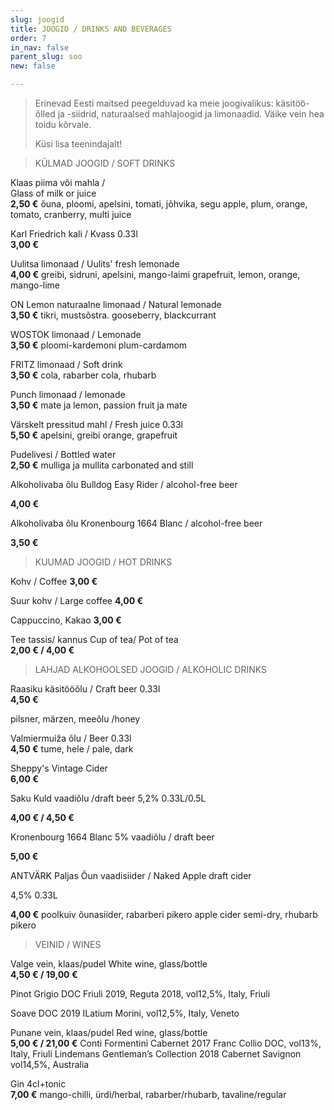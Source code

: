 ```yaml
---
slug: joogid
title: JOOGID / DRINKS AND BEVERAGES
order: 7
in_nav: false
parent_slug: soo
new: false

---
```

<div class="ellipsis"></div>

> Erinevad Eesti maitsed peegelduvad ka meie joogivalikus: käsitöö-õlled ja -siidrid, naturaalsed mahlajoogid ja limonaadid. Väike vein hea toidu kõrvale.
>
> Küsi lisa teenindajalt!

<div class="ellipsis"></div>

> KÜLMAD JOOGID / SOFT DRINKS

Klaas piima või mahla /  
Glass of milk or juice  
**2,50 €**
<span class="koostis">õuna, ploomi, apelsini, tomati, jõhvika, segu apple, plum, orange, tomato, cranberry, multi juice</span>

Karl Friedrich kali / Kvass 0.33l  
**3,00 €**

Uulitsa limonaad /  Uulits' fresh lemonade   
**4,00 €**
<span class="koostis">greibi, sidruni, apelsini, mango-laimi grapefruit, lemon, orange, mango-lime</span>

ON Lemon naturaalne limonaad / Natural lemonade  
**3,50 €** <span class="koostis">tikri, mustsõstra. gooseberry, blackcurrant</span>

WOSTOK limonaad / Lemonade  
**3,50 €**
<span class="koostis">ploomi-kardemoni plum-cardamom</span>

FRITZ limonaad / Soft drink  
**3,50 €**
<span class="koostis">cola, rabarber cola, rhubarb</span>

Punch limonaad / lemonade  
**3,50 €** <span class="koostis">mate ja lemon, passion fruit ja mate</span>

Värskelt pressitud mahl / Fresh juice 0.33l  
**5,50 €**
<span class="koostis">apelsini, greibi orange, grapefruit</span>

Pudelivesi / Bottled water  
**2,50 €**
<span class="koostis">mulliga ja mullita carbonated and still</span>

Alkoholivaba õlu Bulldog Easy Rider / alcohol-free beer

**4,00 €**

Alkoholivaba õlu Kronenbourg 1664 Blanc / alcohol-free beer

**3,50 €**

<div class="ellipsis"></div>

> KUUMAD JOOGID / HOT DRINKS

Kohv / Coffee  **3,00 €**

Suur kohv / Large coffee **4,00 €**

Cappuccino, Kakao  **3,00 €**

Tee tassis/  kannus   Cup of tea/ Pot of tea  
**2,00 € / 4,00 €**

<div class="ellipsis"></div>

> LAHJAD ALKOHOOLSED JOOGID / ALKOHOLIC DRINKS

Raasiku käsitööõlu / Craft beer 0.33l  
**4,50 €** 

<span class="koostis">pilsner, märzen, meeõlu /honey</span>

Valmiermuiža õlu / Beer 0.33l  
**4,50 €**
<span class="koostis">tume, hele / pale, dark</span>

Sheppy's Vintage Cider  
**6,00 €**

Saku Kuld vaadiõlu /draft beer 5,2% 0.33L/0.5L

**4,00 € / 4,50 €**

Kronenbourg 1664 Blanc 5% vaadiõlu / draft beer

**5,00 €**

ANTVÄRK Paljas Õun vaadisiider / Naked Apple draft cider

4,5% 0.33L 

**4,00 €**
<span class="koostis">poolkuiv õunasiider, rabarberi pikero apple cider semi-dry, rhubarb pikero</span>

<div class="ellipsis"></div>

> VEINID / WINES

Valge vein, klaas/pudel      White wine, glass/bottle  
**4,50 € / 19,00 €**
<span class="koostis">

Pinot Grigio DOC Friuli 2019, Reguta 2018, vol12,5%, Italy, Friuli 

Soave DOC 2019 ILatium Morini, vol12,5%, Italy, Veneto </span>

Punane vein, klaas/pudel      Red wine, glass/bottle   
**5,00 € / 21,00 €**
<span class="koostis">Conti Formentini Cabernet 2017 Franc Collio DOC, vol13%, Italy, Friuli Lindemans Gentleman’s Collection 2018 Cabernet Savignon vol14,5%, Australia</span>

Gin 4cl+tonic  
**7,00 €**
<span class="koostis">mango-chilli, ürdi/herbal, rabarber/rhubarb, tavaline/regular</span>
